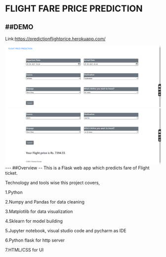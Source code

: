 <h1> FLIGHT FARE PRICE PREDICTION </h1>

##DEMO
---
Link:https://predictionflightprice.herokuapp.com/

<img src = "Demo1.png">
<img src = "Demo2.png">
---
##Overview
--
This is a Flask web app which predicts fare of Flight ticket.

Technology and tools wise this project covers,

1.Python

2.Numpy and Pandas for data cleaning

3.Matplotlib for data visualization

4.Sklearn for model building

5.Jupyter notebook, visual studio code and pycharm as IDE

6.Python flask for http server

7.HTML/CSS for UI
